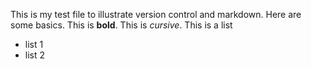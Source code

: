 This is my test file to illustrate version control and markdown. Here are some basics. This is **bold**. This is *cursive*. This is a list

  * list 1
  * list 2

